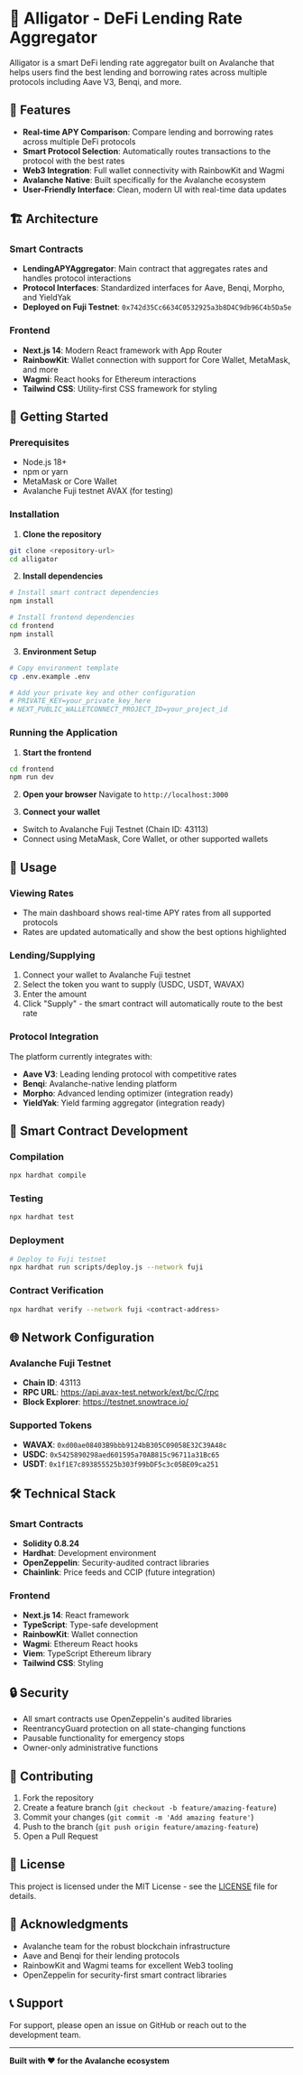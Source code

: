 # 🐊 Alligator - DeFi Lending Rate Aggregator

Alligator is a smart DeFi lending rate aggregator built on Avalanche that helps users find the best lending and borrowing rates across multiple protocols including Aave V3, Benqi, and more.

## 🌟 Features

- **Real-time APY Comparison**: Compare lending and borrowing rates across multiple DeFi protocols
- **Smart Protocol Selection**: Automatically routes transactions to the protocol with the best rates
- **Web3 Integration**: Full wallet connectivity with RainbowKit and Wagmi
- **Avalanche Native**: Built specifically for the Avalanche ecosystem
- **User-Friendly Interface**: Clean, modern UI with real-time data updates

## 🏗️ Architecture

### Smart Contracts
- **LendingAPYAggregator**: Main contract that aggregates rates and handles protocol interactions
- **Protocol Interfaces**: Standardized interfaces for Aave, Benqi, Morpho, and YieldYak
- **Deployed on Fuji Testnet**: `0x742d35Cc6634C0532925a3b8D4C9db96C4b5Da5e`

### Frontend
- **Next.js 14**: Modern React framework with App Router
- **RainbowKit**: Wallet connection with support for Core Wallet, MetaMask, and more
- **Wagmi**: React hooks for Ethereum interactions
- **Tailwind CSS**: Utility-first CSS framework for styling

## 🚀 Getting Started

### Prerequisites
- Node.js 18+ 
- npm or yarn
- MetaMask or Core Wallet
- Avalanche Fuji testnet AVAX (for testing)

### Installation

1. **Clone the repository**
```bash
git clone <repository-url>
cd alligator
```

2. **Install dependencies**
```bash
# Install smart contract dependencies
npm install

# Install frontend dependencies
cd frontend
npm install
```

3. **Environment Setup**
```bash
# Copy environment template
cp .env.example .env

# Add your private key and other configuration
# PRIVATE_KEY=your_private_key_here
# NEXT_PUBLIC_WALLETCONNECT_PROJECT_ID=your_project_id
```

### Running the Application

1. **Start the frontend**
```bash
cd frontend
npm run dev
```

2. **Open your browser**
Navigate to `http://localhost:3000`

3. **Connect your wallet**
- Switch to Avalanche Fuji Testnet (Chain ID: 43113)
- Connect using MetaMask, Core Wallet, or other supported wallets

## 📱 Usage

### Viewing Rates
- The main dashboard shows real-time APY rates from all supported protocols
- Rates are updated automatically and show the best options highlighted

### Lending/Supplying
1. Connect your wallet to Avalanche Fuji testnet
2. Select the token you want to supply (USDC, USDT, WAVAX)
3. Enter the amount
4. Click "Supply" - the smart contract will automatically route to the best rate

### Protocol Integration
The platform currently integrates with:
- **Aave V3**: Leading lending protocol with competitive rates
- **Benqi**: Avalanche-native lending platform
- **Morpho**: Advanced lending optimizer (integration ready)
- **YieldYak**: Yield farming aggregator (integration ready)

## 🔧 Smart Contract Development

### Compilation
```bash
npx hardhat compile
```

### Testing
```bash
npx hardhat test
```

### Deployment
```bash
# Deploy to Fuji testnet
npx hardhat run scripts/deploy.js --network fuji
```

### Contract Verification
```bash
npx hardhat verify --network fuji <contract-address>
```

## 🌐 Network Configuration

### Avalanche Fuji Testnet
- **Chain ID**: 43113
- **RPC URL**: https://api.avax-test.network/ext/bc/C/rpc
- **Block Explorer**: https://testnet.snowtrace.io/

### Supported Tokens
- **WAVAX**: `0xd00ae08403B9bbb9124bB305C09058E32C39A48c`
- **USDC**: `0x5425890298aed601595a70AB815c96711a31Bc65`
- **USDT**: `0x1f1E7c893855525b303f99bDF5c3c05BE09ca251`

## 🛠️ Technical Stack

### Smart Contracts
- **Solidity 0.8.24**
- **Hardhat**: Development environment
- **OpenZeppelin**: Security-audited contract libraries
- **Chainlink**: Price feeds and CCIP (future integration)

### Frontend
- **Next.js 14**: React framework
- **TypeScript**: Type-safe development
- **RainbowKit**: Wallet connection
- **Wagmi**: Ethereum React hooks
- **Viem**: TypeScript Ethereum library
- **Tailwind CSS**: Styling

## 🔒 Security

- All smart contracts use OpenZeppelin's audited libraries
- ReentrancyGuard protection on all state-changing functions
- Pausable functionality for emergency stops
- Owner-only administrative functions

## 🤝 Contributing

1. Fork the repository
2. Create a feature branch (`git checkout -b feature/amazing-feature`)
3. Commit your changes (`git commit -m 'Add amazing feature'`)
4. Push to the branch (`git push origin feature/amazing-feature`)
5. Open a Pull Request

## 📄 License

This project is licensed under the MIT License - see the [LICENSE](LICENSE) file for details.

## 🙏 Acknowledgments

- Avalanche team for the robust blockchain infrastructure
- Aave and Benqi for their lending protocols
- RainbowKit and Wagmi teams for excellent Web3 tooling
- OpenZeppelin for security-first smart contract libraries

## 📞 Support

For support, please open an issue on GitHub or reach out to the development team.

---

**Built with ❤️ for the Avalanche ecosystem**
